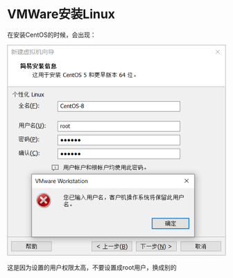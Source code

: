 # VMWare安装Linux

在安装CentOS的时候，会出现：

![picture 5](assets/02-02-VMWare-and-Linux/2021-01-02-18-11-05.png)

这是因为设置的用户权限太高，不要设置成root用户，换成别的
